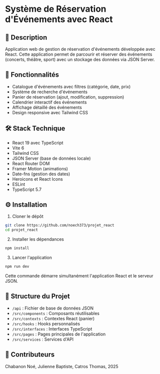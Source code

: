 # Système de Réservation d'Événements avec React

## 📝 Description 
Application web de gestion de réservation d'événements développée avec React. Cette application permet de parcourir et réserver des événements (concerts, théâtre, sport) avec un stockage des données via JSON Server.

## 🚀 Fonctionnalités
- Catalogue d'événements avec filtres (catégorie, date, prix)
- Système de recherche d'événements
- Panier de réservation (ajout, modification, suppression)
- Calendrier interactif des événements
- Affichage détaillé des événements
- Design responsive avec Tailwind CSS

## 🛠 Stack Technique
- React 19 avec TypeScript
- Vite 6
- Tailwind CSS
- JSON Server (base de données locale)
- React Router DOM
- Framer Motion (animations)
- Date-fns (gestion des dates)
- Heroicons et React Icons
- ESLint
- TypeScript 5.7

## ⚙️ Installation

1. Cloner le dépôt
```bash
git clone https://github.com/noech373/projet_react
cd projet_react
```

2. Installer les dépendances
```bash
npm install
```

3. Lancer l'application
```bash
npm run dev
```
Cette commande démarre simultanément l'application React et le serveur JSON.

## 🔧 Structure du Projet
- `/api` : Fichier de base de données JSON
- `/src/components` : Composants réutilisables
- `/src/contexts` : Contextes React (panier)
- `/src/hooks` : Hooks personnalisés
- `/src/interfaces` : Interfaces TypeScript
- `/src/pages` : Pages principales de l'application
- `/src/services` : Services d'API

## 👥 Contributeurs
Chabanon Noé, Julienne Baptiste, Catros Thomas, 2025